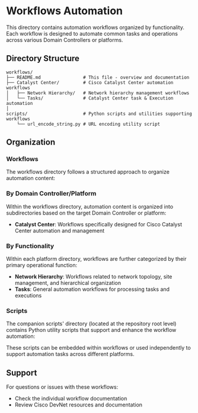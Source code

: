 # Workflows Automation

This directory contains automation workflows organized by functionality. Each workflow is designed to automate common tasks and operations across various Domain Controllers or platforms.

## Directory Structure

```text
workflows/
├── README.md                # This file - overview and documentation
├── Catalyst Center/         # Cisco Catalyst Center automation workflows
│   ├── Network Hierarchy/   # Network hierarchy management workflows
│   └── Tasks/               # Catalyst Center task & Execution automation
│
scripts/                     # Python scripts and utilities supporting workflows
    └── url_encode_string.py # URL encoding utility script
```

## Organization

### Workflows

The workflows directory follows a structured approach to organize automation content:

### By Domain Controller/Platform

Within the workflows directory, automation content is organized into subdirectories based on the target Domain Controller or platform:

- **Catalyst Center**: Workflows specifically designed for Cisco Catalyst Center automation and management

### By Functionality

Within each platform directory, workflows are further categorized by their primary operational function:

- **Network Hierarchy**: Workflows related to network topology, site management, and hierarchical organization
- **Tasks**: General automation workflows for processing tasks and executions

### Scripts

The companion scripts' directory (located at the repository root level) contains Python utility scripts that support and enhance the workflow automation:

These scripts can be embedded within workflows or used independently to support automation tasks across different platforms.

## Support

For questions or issues with these workflows:

- Check the individual workflow documentation
- Review Cisco DevNet resources and documentation


